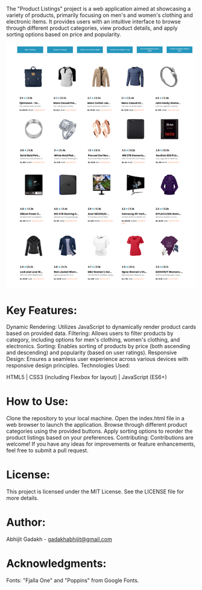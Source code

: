 The "Product Listings" project is a web application aimed at showcasing a variety of products, primarily focusing on men's and women's clothing and electronic items. It provides users with an intuitive interface to browse through different product categories, view product details, and apply sorting options based on price and popularity.

![Alt Text](./web-temp.png)


# Key Features:

Dynamic Rendering: Utilizes JavaScript to dynamically render product cards based on provided data.
Filtering: Allows users to filter products by category, including options for men's clothing, women's clothing, and electronics.
Sorting: Enables sorting of products by price (both ascending and descending) and popularity (based on user ratings).
Responsive Design: Ensures a seamless user experience across various devices with responsive design principles.
Technologies Used:

HTML5 | CSS3 (including Flexbox for layout) | JavaScript (ES6+)

# How to Use:

Clone the repository to your local machine.
Open the index.html file in a web browser to launch the application.
Browse through different product categories using the provided buttons.
Apply sorting options to reorder the product listings based on your preferences.
Contributing:
Contributions are welcome! If you have any ideas for improvements or feature enhancements, feel free to submit a pull request.

# License:
This project is licensed under the MIT License. See the LICENSE file for more details.

# Author:
Abhijit Gadakh - gadakhabhijit@gmail.com

# Acknowledgments:
Fonts: "Fjalla One" and "Poppins" from Google Fonts.
